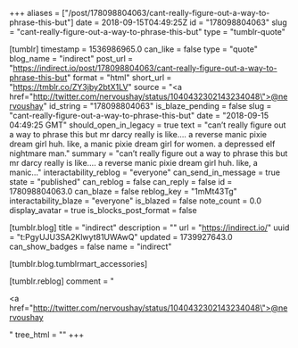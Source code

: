 +++
aliases = ["/post/178098804063/cant-really-figure-out-a-way-to-phrase-this-but"]
date = 2018-09-15T04:49:25Z
id = "178098804063"
slug = "cant-really-figure-out-a-way-to-phrase-this-but"
type = "tumblr-quote"

[tumblr]
timestamp = 1536986965.0
can_like = false
type = "quote"
blog_name = "indirect"
post_url = "https://indirect.io/post/178098804063/cant-really-figure-out-a-way-to-phrase-this-but"
format = "html"
short_url = "https://tmblr.co/ZY3jby2btX1LV"
source = "<a href=\"http://twitter.com/nervoushay/status/1040432302143234048\">@nervoushay</a>"
id_string = "178098804063"
is_blaze_pending = false
slug = "cant-really-figure-out-a-way-to-phrase-this-but"
date = "2018-09-15 04:49:25 GMT"
should_open_in_legacy = true
text = "can’t really figure out a way to phrase this but mr darcy really is like&hellip;. a reverse manic pixie dream girl huh.  like, a manic pixie dream girl for women.  a depressed elf nightmare man."
summary = "can’t really figure out a way to phrase this but mr darcy really is like…. a reverse manic pixie dream girl huh.  like, a manic..."
interactability_reblog = "everyone"
can_send_in_message = true
state = "published"
can_reblog = false
can_reply = false
id = 178098804063.0
can_blaze = false
reblog_key = "1mMt43Tg"
interactability_blaze = "everyone"
is_blazed = false
note_count = 0.0
display_avatar = true
is_blocks_post_format = false

[tumblr.blog]
title = "indirect"
description = ""
url = "https://indirect.io/"
uuid = "t:PgyUJU3SA2Klwyt81UWAwQ"
updated = 1739927643.0
can_show_badges = false
name = "indirect"

[tumblr.blog.tumblrmart_accessories]

[tumblr.reblog]
comment = "<p><a href=\"http://twitter.com/nervoushay/status/1040432302143234048\">@nervoushay</a></p>"
tree_html = ""
+++

